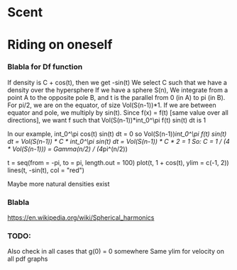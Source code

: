 # Scent

# Riding on oneself

### Blabla for Df function
If density is C + cos(t), then we get -sin(t)
We select C such that we have a density over the hypersphere
If we have a sphere S(n), 
We integrate from a point A to the opposite pole B, and t is the
parallel from 0 (in A) to pi (in B). For pi/2, we are on the equator,
of size Vol(S(n-1))*1. If we are between equator and pole, we multiply
by sin(t). Since f(x) = f(t) [same value over all directions],
we want f such that Vol(S(n-1))*int_0^\pi f(t) sin(t) dt is 1

In our example, int_0^\pi cos(t) sin(t) dt = 0 so
Vol(S(n-1))*int_0^\pi f(t) sin(t) dt = Vol(S(n-1)) * C * int_0^\pi sin(t) dt
                                     = Vol(S(n-1)) * C * 2 = 1
So: C = 1 / (4 * Vol(S(n-1))) = Gamma(n/2) / (4*pi^(n/2))

t = seq(from = -pi, to = pi, length.out = 100)
plot(t, 1 + cos(t), ylim = c(-1, 2))
lines(t, -sin(t), col = "red")

Maybe more natural densities exist

### Blabla
https://en.wikipedia.org/wiki/Spherical_harmonics


### TODO:
Also check in all cases that g(0) = 0 somewhere
Same ylim for velocity on all pdf graphs
